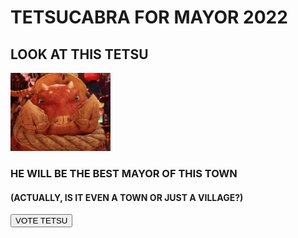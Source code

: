 # TETSUCABRA FOR MAYOR 2022
## LOOK AT THIS TETSU
![tetsu](https://github.com/BorisPlaceholder/images/blob/main/mastertetsu.png?raw=true)
### HE WILL BE THE BEST MAYOR OF THIS TOWN
#### (ACTUALLY, IS IT EVEN A TOWN OR JUST A VILLAGE?)
<button name="VOTE TETSU" onclick="https://www.google.com/">VOTE TETSU</button>







  
